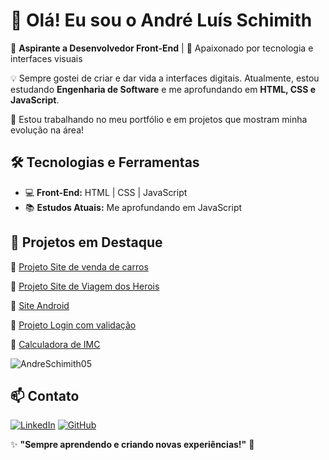 # 👋 Olá! Eu sou o André Luís Schimith

🚀 **Aspirante a Desenvolvedor Front-End** | 🎨 Apaixonado por tecnologia e interfaces visuais  

💡 Sempre gostei de criar e dar vida a interfaces digitais. Atualmente, estou estudando **Engenharia de Software** e me aprofundando em **HTML, CSS e JavaScript**.  

🔭 Estou trabalhando no meu portfólio e em projetos que mostram minha evolução na área!  

## 🛠️ Tecnologias e Ferramentas  

- 💻 **Front-End:** HTML | CSS | JavaScript
- 📚 **Estudos Atuais:** Me aprofundando em JavaScript  

## 📌 Projetos em Destaque  

🔹 [Projeto Site de venda de carros ](https://andreschimith05.github.io/projeto-site-carros/)

🔹 [Projeto Site de Viagem dos Herois ](https://andreschimith05.github.io/projetoHerois/)

🔹 [Site Android ](https://andreschimith05.github.io/html-css/SIte%20Android/)

🔹 [Projeto Login com validação ](https://andreschimith05.github.io/formulario-validacao-apenasLogin/)

🔹 [Calculadora de IMC ](https://andreschimith05.github.io/tabelaIMC/)

![AndreSchimith05](https://github-readme-stats.vercel.app/api/top-langs/?username=AndreSchimith05&layout=compact)

## 📫 Contato  

[![LinkedIn](https://img.shields.io/badge/LinkedIn-0077B5?style=for-the-badge&logo=linkedin&logoColor=white)](https://www.linkedin.com/in/andre-schimith-frontend/) 
[![GitHub](https://img.shields.io/badge/GitHub-181717?style=for-the-badge&logo=github&logoColor=white)](https://github.com/AndreSchimith05)  

✨ **"Sempre aprendendo e criando novas experiências!"** 🚀  
